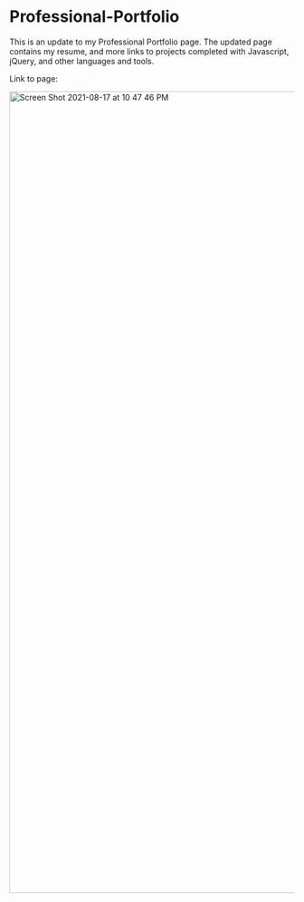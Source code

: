 # Professional-Portfolio
This is an update to my Professional Portfolio page. The updated page contains my resume, and more links to projects completed with Javascript, jQuery, and other languages and tools.

Link to page: 

<img width="1415" alt="Screen Shot 2021-08-17 at 10 47 46 PM" src="https://user-images.githubusercontent.com/85590236/129828975-ec4e414e-1657-41c5-838a-dbaa3450b678.png">
